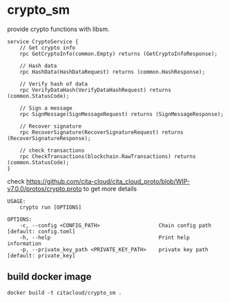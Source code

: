 # crypto_sm
provide crypto functions with libsm.

```
service CryptoService {
    // Get crypto info
    rpc GetCryptoInfo(common.Empty) returns (GetCryptoInfoResponse);

    // Hash data
    rpc HashData(HashDataRequest) returns (common.HashResponse);

    // Verify hash of data
    rpc VerifyDataHash(VerifyDataHashRequest) returns (common.StatusCode);

    // Sign a message
    rpc SignMessage(SignMessageRequest) returns (SignMessageResponse);

    // Recover signature
    rpc RecoverSignature(RecoverSignatureRequest) returns (RecoverSignatureResponse);

    // check transactions
    rpc CheckTransactions(blockchain.RawTransactions) returns (common.StatusCode);
}
```

check https://github.com/cita-cloud/cita_cloud_proto/blob/WIP-v7.0.0/protos/crypto.proto to get more details 

```
USAGE:
    crypto run [OPTIONS]

OPTIONS:
    -c, --config <CONFIG_PATH>                   Chain config path [default: config.toml]
    -h, --help                                   Print help information
    -p, --private_key_path <PRIVATE_KEY_PATH>    private key path [default: private_key]
```

## build docker image
```
docker build -t citacloud/crypto_sm .
```

